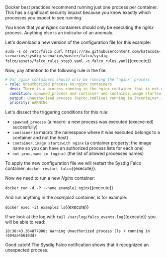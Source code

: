 Docker best practices recommend running just one process per container. This has a significant security impact because you know exactly which processes you expect to see running.

You know that your _Nginx_ containers should only be executing the _nginx_ process. Anything else is an indicator of an anomaly.

Let's download a new version of the configuration file for this example:

`sudo -s
cd /etc/falco
curl https://raw.githubusercontent.com/katacoda-scenarios/sysdig-scenarios/master/falco/sysdig-falco/assets/falco_rules_step3.yaml -o falco_rules.yaml`{{execute}}

Now, pay attention to the following rule in the file:

```yaml
# Our nginx containers should only be running the 'nginx' process
- rule: Unauthorized process on nginx containers
  desc: There is a process running in the nginx container that is not described in the template
  condition: spawned_process and container and container.image startswith nginx and not proc.name in (nginx)
  output: Unauthorized process (%proc.cmdline) running in (%container.id)
  priority: WARNING
```

Let's dissect the triggering conditions for this rule:

- `spawned_process` (a macro: a new process was executed (execve-ed) succesfully)
- `container` (a macro: the namespace where it was executed belongs to a container and not the host)
- `container.image startswith nginx` (a container property: the image name so you can have an authorized process lists for each one)
- `not proc.name in (nginx)` (the list of allowed processes names)

To apply the new configuration file we will restart the Sysdig Falco container: `docker restart falco`{{execute}}.

Now we need to run a new _Nginx_ container:

`docker run -d -P --name example2 nginx`{{execute}}

And run anything in the _example2_ container, _ls_ for example:

`docker exec -it example2 ls`{{execute}}

If we look at the log with `tail /var/log/falco_events.log`{{execute}} you will be able to read:

```log
18:38:43.364877988: Warning Unauthorized process (ls ) running in (604aa46610dd)
```

Good catch! The Sysdig Falco notification shows that it recognized an unexpected process.
